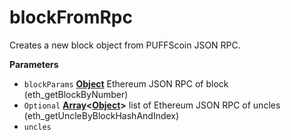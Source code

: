 <!-- Generated by documentation.js. Update this documentation by updating the source code. -->

# blockFromRpc

Creates a new block object from PUFFScoin JSON RPC.

**Parameters**

-   `blockParams` **[Object](https://developer.mozilla.org/en-US/docs/Web/JavaScript/Reference/Global_Objects/Object)** Ethereum JSON RPC of block (eth_getBlockByNumber)
-   `Optional` **[Array](https://developer.mozilla.org/en-US/docs/Web/JavaScript/Reference/Global_Objects/Array)&lt;[Object](https://developer.mozilla.org/en-US/docs/Web/JavaScript/Reference/Global_Objects/Object)>** list of Ethereum JSON RPC of uncles (eth_getUncleByBlockHashAndIndex)
-   `uncles`  
